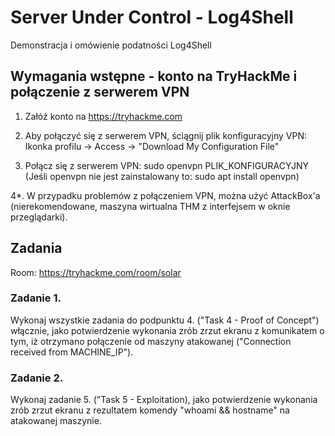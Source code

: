 # Server Under Control - Log4Shell
Demonstracja i omówienie podatności Log4Shell

## Wymagania wstępne - konto na TryHackMe i połączenie z serwerem VPN
1. Załóż konto na https://tryhackme.com

2. Aby połączyć się z serwerem VPN, ściągnij plik konfiguracyjny VPN:
   Ikonka profilu -> Access -> "Download My Configuration File"

3. Połącz się z serwerem VPN:
   sudo openvpn PLIK_KONFIGURACYJNY
   (Jeśli openvpn nie jest zainstalowany to: sudo apt install openvpn)

4*. W przypadku problemów z połączeniem VPN, można użyć AttackBox'a (nierekomendowane, maszyna wirtualna THM z interfejsem w oknie przeglądarki).

## Zadania

Room: https://tryhackme.com/room/solar

### Zadanie 1.
Wykonaj wszystkie zadania do podpunktu 4. ("Task 4 - Proof of Concept") włącznie, jako potwierdzenie wykonania zrób zrzut ekranu z komunikatem o tym, iż otrzymano połączenie od maszyny atakowanej ("Connection received from MACHINE_IP").

### Zadanie 2.
Wykonaj zadanie 5. ("Task 5 - Exploitation), jako potwierdzenie wykonania zrób zrzut ekranu z rezultatem komendy "whoami && hostname" na atakowanej maszynie. 
